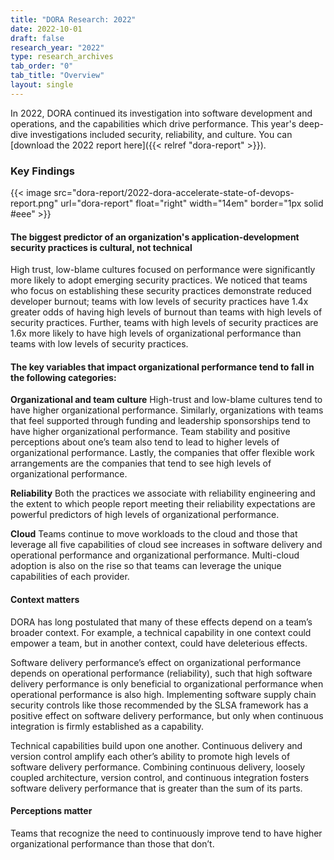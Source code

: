 ```yaml
---
title: "DORA Research: 2022"
date: 2022-10-01
draft: false
research_year: "2022"
type: research_archives
tab_order: "0"
tab_title: "Overview"
layout: single
---
```

In 2022, DORA continued its investigation into software development and operations, and the capabilities which drive performance. This year's deep-dive investigations included security, reliability, and culture. You can [download the 2022 report here]({{< relref "dora-report" >}}).

### Key Findings

{{< image src="dora-report/2022-dora-accelerate-state-of-devops-report.png" url="dora-report" float="right" width="14em" border="1px solid #eee" >}}

#### The biggest predictor of an organization's application-development security practices is cultural, not technical
High trust, low-blame cultures focused on performance were significantly more likely to adopt emerging security practices. We noticed that teams who focus on establishing these security practices demonstrate reduced developer burnout; teams with low levels of security practices have 1.4x greater odds of having high levels of burnout than teams with high levels of security practices. Further, teams with high levels of security practices are 1.6x more likely to have high levels of organizational performance than teams with low levels of security practices.

#### The key variables that impact organizational performance tend to fall in the following categories:
**Organizational and team culture**
High-trust and low-blame cultures tend to have higher organizational performance. Similarly, organizations with teams that feel supported through funding and leadership sponsorships tend to have higher organizational performance. Team stability and positive perceptions about one’s team also tend to lead to higher levels of organizational performance. Lastly, the companies that offer flexible work arrangements are the companies that tend to see high levels of organizational performance. 

**Reliability**
Both the practices we associate with reliability engineering and the extent to which people report meeting their reliability expectations are powerful predictors of high levels of organizational performance.

**Cloud**
Teams continue to move workloads to the cloud and those that leverage all five capabilities of cloud see increases in software delivery and operational performance and organizational performance. Multi-cloud adoption is also on the rise so that teams can leverage the unique capabilities of each provider.

#### Context matters
DORA has long postulated that many of these effects depend on a team’s broader context. For example, a technical capability in one context could empower a team, but in another context, could have deleterious effects.

Software delivery performance’s effect on organizational performance depends on operational performance (reliability), such that high software delivery performance is only beneficial to organizational performance when operational performance is also high. Implementing software supply chain security controls like those recommended by the SLSA framework has a positive effect on software delivery performance, but only when continuous integration is firmly established as a capability. 

Technical capabilities build upon one another. Continuous delivery and version control amplify each other’s ability to promote high levels of software delivery performance. Combining continuous delivery, loosely coupled architecture, version control, and continuous integration fosters software delivery performance that is greater than the sum of its parts.

#### Perceptions matter
Teams that recognize the need to continuously improve tend to have higher organizational performance than those that don’t.